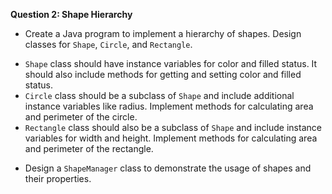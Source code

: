 **Question 2: Shape Hierarchy**

* Create a Java program to implement a hierarchy of shapes. Design classes for `Shape`, `Circle`, and `Rectangle`.

- `Shape` class should have instance variables for color and filled status. It should also include methods for getting and setting color and filled status.
- `Circle` class should be a subclass of `Shape` and include additional instance variables like radius. Implement methods for calculating area and perimeter of the circle.
- `Rectangle` class should also be a subclass of `Shape` and include instance variables for width and height. Implement methods for calculating area and perimeter of the rectangle.

* Design a `ShapeManager` class to demonstrate the usage of shapes and their properties.